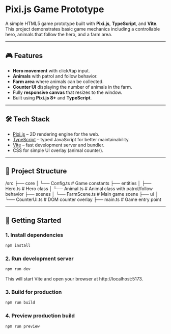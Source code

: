 # Pixi.js Game Prototype

A simple HTML5 game prototype built with **Pixi.js**, **TypeScript**, and **Vite**.  
This project demonstrates basic game mechanics including a controllable hero, animals that follow the hero, and a farm area.

---

## 🎮 Features

- **Hero movement** with click/tap input.
- **Animals** with patrol and follow behavior.
- **Farm area** where animals can be collected.
- **Counter UI** displaying the number of animals in the farm.
- Fully **responsive canvas** that resizes to the window.
- Built using **Pixi.js 8+** and **TypeScript**.

---

## 🛠 Tech Stack

- [Pixi.js](https://pixijs.com/) – 2D rendering engine for the web.
- [TypeScript](https://www.typescriptlang.org/) – typed JavaScript for better maintainability.
- [Vite](https://vitejs.dev/) – fast development server and bundler.
- CSS for simple UI overlay (animal counter).

---

## 📂 Project Structure
/src
├── core
│ └── Config.ts # Game constants
├── entities
│ ├── Hero.ts # Hero class
│ └── Animal.ts # Animal class with patrol/follow behavior
├── scenes
│ └── FarmScene.ts # Main game scene
├── ui
│ └── CounterUI.ts # DOM counter overlay
├── main.ts # Game entry point

---

## 🚀 Getting Started

### 1. Install dependencies

```bash
npm install
```

### 2. Run development server
```bash
npm run dev
```
This will start Vite and open your browser at http://localhost:5173.

### 3. Build for production
```bash
npm run build
```

### 4. Preview production build
```bash
npm run preview
```